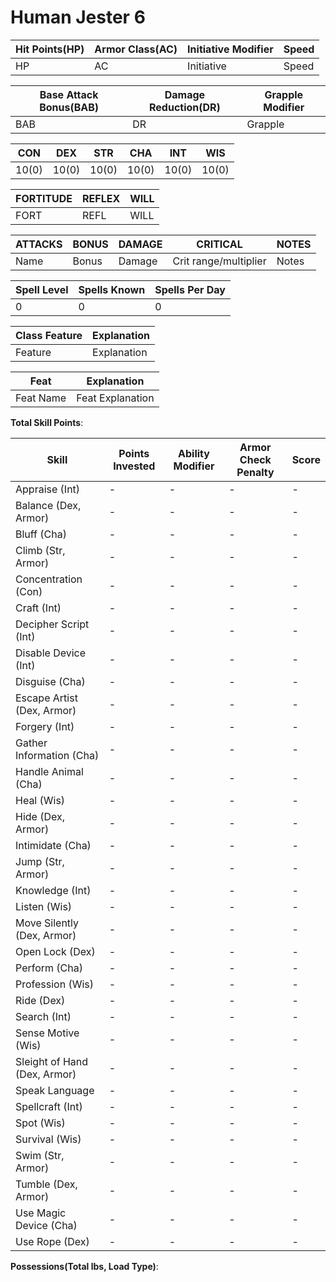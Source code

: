# Human Jester 6

Hit Points(HP) | Armor Class(AC) | Initiative Modifier | Speed
-------------- | --------------- | ------------------- | -----
HP             | AC              | Initiative          | Speed

Base Attack Bonus(BAB) | Damage Reduction(DR) | Grapple Modifier
---------------------  | -------------------- | ----------------
BAB                    | DR                   | Grapple

CON   | DEX   | STR   | CHA   | INT   | WIS 
---   | ---   | ---   | ---   | -     | ------- 
10(0) | 10(0) | 10(0) | 10(0) | 10(0) | 10(0) 

FORTITUDE | REFLEX | WILL
--------- | ------ | ----
FORT      | REFL   | WILL

ATTACKS | BONUS | DAMAGE | CRITICAL | NOTES
------- | ----- | ------ | -------- | -----
Name    | Bonus | Damage | Crit range/multiplier | Notes

Spell Level | Spells Known | Spells Per Day 
----------- | ------------ | --------------
0           | 0            | 0

Class Feature | Explanation
------------- | -----------
Feature | Explanation

Feat | Explanation
----- | -----------
Feat Name | Feat Explanation

**Total Skill Points**: 

Skill | Points Invested | Ability Modifier | Armor Check Penalty | Score
----- | --------------- | ---------------- | ------------------- | -----
Appraise (Int) | -      | -                | - | -
Balance (Dex, Armor) | -| -                | - | -
Bluff (Cha)    | -      | -                | - | -
Climb (Str, Armor) | -  | -                | - | -
Concentration (Con)| -  | -                | - | -
Craft (Int)        | -  | -                | - | -
Decipher Script (Int)| -| -                | - | -
Disable Device (Int)| - | -                | - | -
Disguise (Cha)      | - | -                | - | -
Escape Artist (Dex, Armor)| - | -          | - | -
Forgery (Int)       | - | -                | - | -
Gather Information (Cha) | - | -           | - | -
Handle Animal (Cha) | -  | -               | - | -
Heal (Wis)          | -  | -               | - | -
Hide (Dex, Armor)   | -  | -               | - | -
Intimidate (Cha)    | -  | -               | - | -
Jump (Str, Armor)   | -  | -               | - | -
Knowledge (Int)     | -  | -               | - | -
Listen (Wis)        | -  | -               | - | -
Move Silently (Dex, Armor) | - | -         | - | -
Open Lock (Dex) | - | -                    | - | -
Perform (Cha)   | - | -                    | - | -
Profession (Wis)| - | -                    | - | -
Ride (Dex)      | - | -                    | - | -
Search (Int)    | - | -                    | - | -
Sense Motive (Wis) | - | -                 | - | -
Sleight of Hand (Dex, Armor) | - | -       | - | -
Speak Language | - | -                     | - | -
Spellcraft (Int) | - | -                   | - | -
Spot (Wis)       | - | -                   | - | -
Survival (Wis)   | - | -                   | - | -
Swim (Str, Armor)| - | -                   | - | -
Tumble (Dex, Armor)| - | -                 | - | -
Use Magic Device (Cha) | - | -             | - | -
Use Rope (Dex)         | - | -             | - | -

**Possessions(Total lbs, Load Type)**: 